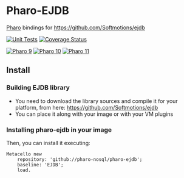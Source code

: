 Pharo-EJDB 
======

[Pharo](https://www.pharo.org) bindings for https://github.com/Softmotions/ejdb

[![Unit Tests](https://github.com/pharo-nosql/pharo-ejdb/workflows/Build/badge.svg?branch=master)](https://github.com/pharo-nosql/pharo-ejdb/actions?query=workflow%3ABuild)
[![Coverage Status](https://codecov.io/github/pharo-nosql/pharo-ejdb/coverage.svg?branch=master)](https://codecov.io/gh/pharo-nosql/pharo-ejdb/branch/master)

[![Pharo 9](https://img.shields.io/badge/Pharo-9-%23aac9ff.svg)](https://pharo.org/download)
[![Pharo 10](https://img.shields.io/badge/Pharo-10-%23aac9ff.svg)](https://pharo.org/download)
[![Pharo 11](https://img.shields.io/badge/Pharo-11-%23aac9ff.svg)](https://pharo.org/download)

Install
-------

### Building EJDB library

- You need to download the library sources and compile it for your platform, from here: https://github.com/Softmotions/ejdb
- You can place it along with your image or with your VM plugins

### Installing pharo-ejdb in your image
Then, you can install it executing:

```Smalltalk
Metacello new 
	repository: 'github://pharo-nosql/pharo-ejdb';
	baseline: 'EJDB';
	load.
```
